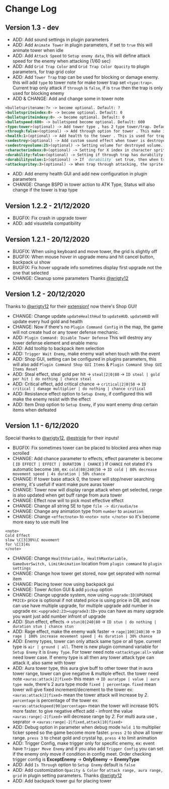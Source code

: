 # Change Log

## Version 1.3 - dev

- ADD: Add sound settings in plugin parameters
- ADD: Add `Animate Tower` in plugin parameters, if set to `true` this will animate tower when idle
- ADD: Add `Attack Speed` to `Setup enemy data`, this will define attack speed for the enemy when attacking (1/60 sec)
- ADD: Add `Grid Trap Color` and `Grid Trap Color Opacity` to plugin parameters, for trap grid color
- ADD: Add `Tower Trap` trap can be used for blocking or damage enemy. this will add `type` to tower note for make tower trap set `<type:trap>`. Current trap only attack if `through` is `false`, if is `true` then the trap is only used for blocking enemy
- ADD & CHANGE: Add and change some in tower note

```markdown
<bulletspritename:?> -> become optional. Default: ?
<bulletspriteindex:0> -> become optional. Default: 0
<bulletspriteindexy:0> -> become optional. Default: 0
<bulletspeed:600> -> bulletspeed become optional. Default: 600
<type:tower>(optional) -> Add tower type , has 2 type tower/trap. Default: tower
<through:false>(optional) -> Add through option for tower . This make if the tower is through or not. Default: false
<health:1>(optional) -> Add health to the tower . This is used for trap. Default: 1
<sedestroy>(optional) -> Add custom sound effect when tower is destroyed, if not stated destroy se using destroy sound in plugin parameter. Default:null
<sedestroyvolume:25>(optional) -> Setting volume for destroyed volume. Default: 25
<characterindexx:0>(optional) -> Setting for X index in character sprite, used for TRAP. Default: 0
<durability:false>(optional) -> Setting if through trap has durability or not. Default: false
<durabilityvalue:1>(optional) -> If `durability` set true, then when trap attacking this value will decrease, and reach 0 the trap is destroyed. Default: 1
<attackspritey:3>(optional) -> When trap through attacking, the sprite will change to this Y index. Default: 0
```

- ADD: Add enemy health GUI and add new configuration in plugin parameters
- CHANGE: Change BSPD in tower action to ATK Type, Status will also change if the tower is trap type

## Version 1.2.2 - 21/12/2020

- BUGFIX: Fix crash in upgrade tower
- ADD: add visustella compatibility

## Version 1.2.1 - 20/12/2020

- BUGFIX: When using keyboard and move tower, the grid is slightly off
- BUGFIX: When mouse hover in upgrade menu and hit cancel button, backpack ui show
- BUGFIX: Fix hover upgrade info sometimes display first upgrade not the one that selected
- CHANGE: Cleanup some parameters Thanks [@wrigty12](https://forums.rpgmakerweb.com/index.php?members/wrigty12.25770/)

## Version 1.2 - 20/12/2020

Thanks to [@wrigty12](https://forums.rpgmakerweb.com/index.php?members/wrigty12.25770/) for their [extension!](https://forums.rpgmakerweb.com/index.php?threads/ufc-tower-defense.130384/post-1141044) now there's Shop GUI!

- CHANGE: Change update `updateHealthHud` to `updateHUD`. `updateHUD` will update every hud gold and health
- CHANGE: Now if there's no `Plugin Command Config` in the map, the game will not create hud or any tower defense mechanic.
- ADD: `Plugin Command: Disable Tower Defense` This will destroy any tower defense element and enable menu
- ADD: Add tooltip to backpack item selection
- ADD: `Trigger Wait Enemy`, make enemy wait when touch with the event
- ADD: Shop GUI, setting can be configured in plugins parameters, this will also add `Plugin Command Shop GUI Items` & `Plugin Command Shop GUI Items Reset`
- ADD: Steal effect, steal gold per hit -> `steal|2|0|80` -> `ID steal | gold per hit | do nothing | chance steal`
- ADD: Critical effect, add critical chance -> `critical|2|0|50` -> `ID critical | damage multiplier | do nothing | chance critical`
- ADD: Resistance effect option to `Setup Enemy`, if configured this will make the enemy resist with the effect
- ADD: Item Drop option to `Setup Enemy`, if you want enemy drop certain items when defeated

## Version 1.1 - 6/12/2020

Special thanks to [@wrigty12](https://forums.rpgmakerweb.com/index.php?members/wrigty12.25770/), [@estriole](https://forums.rpgmakerweb.com/index.php?members/estriole.2487/) for their inputs!

- BUGFIX: Fix sometimes tower can be placed to blocked area when map scrolled
- CHANGE: Add chance parameter to effects, effect parameter is become ( `ID EFFECT | EFFECT | DURATION | CHANCE` ) If `CHANCE` not stated it's automatic become `100`, ex: `cold|80|240|50` -> `ID cold | 80% decrease movement speed | 4s duration | 50% chance`
- CHANGE: If tower base attack 0, the tower will stop/never searching enemy, it's usefull if want make pure auras tower
- CHANGE: Tower now will display range attack when get selected, range is also updated when get buff range from aura tower
- CHANGE: Effect now will to pick most effective effect
- CHANGE: Change all string SE to type `file -> dir/audio/se`
- CHANGE: Change any animation type from `number` to `animation`
- CHANGE: Change `<effectnote>` to `<note> note </note>` so it's become more easy to use multi line

```
<note>
Cold Effect
slow \C[3]30%\C movement
for \C[3]4s
</note>
```

- CHANGE: Change `HealthVariable, HealthMaxVariable, GameOverSwitch, LimitAnimation` location from `plugin command` to `plugin settings`
- CHANGE: Change how tower get stored, now get seprated with normal item
- CHANGE: Placing tower now using backpack gui
- CHANGE: Tower Action GUI & add `pickup` option
- CHANGE: Change upgrade system, now using `<upgrade:ID|UPGRADE PRICE>` price is optional if not stated price is using price in DB, and now can use have multiple upgrade, for multiple upgrade add number in upgrade ex: `<upgrade2:23><upgrade3:ID>` you can have as many upgrade you want just add number infront of upgrade
- ADD: Stun effect, effects -> `stun|0|240|80` -> `ID stun | do nothing | duration stun | chance stun`
- ADD: Rage effect, make the enemy walk faster -> `rage|100|240|30` -> `ID rage | 100% increase movement speed | 4s duration | 30% chance`
- ADD: Enemy types, tower can only attack same type or all type. current type is `air | ground | all`. There is new plugin command variable for `Setup Enemy` it is `Enemy Type`. For tower need note `<attacktype:all>` value need lower case. If enemy type is all then any tower attack type can attack it, also same with tower
- ADD: Aura tower type, this aura give buff to other tower that in aura tower range, tower can give negative & multiple effect. the tower need note `<auras:attack|2|fixed>` this mean -> `ID auratype | value | aura type mode`, there's 2 aura type mode `fixed | percentage`. `fixed` mean tower will give fixed increment/decrement to the tower ex: `<auras:attack|2|fixed>` mean the tower attack will increase by _2_. `percentage` is percentage of the tower ex: `<auras:attackspeed|90|percentage>` mean the tower will increase 90% more faster. to give negative effect add - infront the value `<auras:range|-2|fixed>` will decrease range by _2_. For multi aura use `,` seprator -> `<auras:range|-2|fixed,attack|10|fixed>`
- ADD: Debug option in parameter when debug mode `hold 1` to multiplier ticker speed so the game become more faster. `press 2` to show all tower range. `press 3` to cheat gold and crystal hp, `press 4` to limit animation
- ADD: Trigger Config, make trigger only for specific enemy, ex: event have `Trigger Move Enemy` and if you also add `Trigger Config` you can set if the enemy only move if condition in config meet. Order checking trigger config is **ExceptEnemy** -> **OnlyEnemy** -> **EnemyType**
- ADD: Add `Is Through` option to `Setup Enemy` default is `false`
- ADD: Add customization `Opacity & Color` for `attack range, aura range, grid` in plugin setting parameters. Thanks [@wrigty12](https://forums.rpgmakerweb.com/index.php?members/wrigty12.25770/)
- ADD: Add backpack tower gui for placing tower
